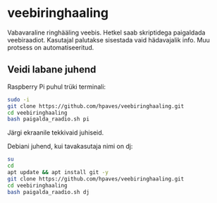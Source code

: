 # veebiringhaaling
Vabavaraline ringhääling veebis. Hetkel saab skriptidega paigaldada veebiraadiot. Kasutajal palutakse sisestada vaid hädavajalik info. Muu protsess on automatiseeritud.

## Veidi labane juhend
Raspberry Pi puhul trüki terminali:
```bash
sudo -i
git clone https://github.com/hpaves/veebiringhaaling.git             
cd veebiringhaaling
bash paigalda_raadio.sh pi
```

Järgi ekraanile tekkivaid juhiseid.

Debiani juhend, kui tavakasutaja nimi on dj:
```bash
su
cd
apt update && apt install git -y
git clone https://github.com/hpaves/veebiringhaaling.git             
cd veebiringhaaling
bash paigalda_raadio.sh dj
```
